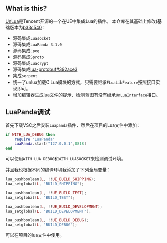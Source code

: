 ## What is this?
[UnLua](https://github.com/Tencent/UnLua/)是Tencent开源的一个在UE中集成Lua的插件。
本仓库在其基础上修改(基础版本为[b33c540](https://github.com/Tencent/UnLua/commit/b33c540f56ce4e61fd7e44ee9297506f133aa3db)：

- 源码集成`Luasocket`
- 源码集成`LuaPanda 3.1.0`
- 源码集成`Lpeg`
- 源码集成`Sproto`
- 源码集成`Luacrypt`
- 源码集成[lua-protobuf#392ace3](https://github.com/starwing/lua-protobuf/commit/392ace3abd4a46e5c386e52d2d16c9aade52e46d)
- 集成`serpent`
- 统一了unlua加载C Lua模块的方式，只需要继承`FLuaLibFeature`按照接口实现即可。
- 增加编辑器生成lua文件的提示、检测蓝图有没有继承`UnLuaInterface`接口。

## LuaPanda调试
首先下载VSC之后安装`Luapanda`插件，然后在项目的Lua文件中添加：

```lua
if WITH_LUA_DEBUG then
    require "LuaPanda"
    LuaPanda.start("127.0.0.1",8818)
end
```
可以使用`WITH_LUA_DEBUG`和`WITH_LUASOCKET`来检测调试环境。

并且我也根据不同的编译环境我添加了下列全局变量：

```lua
lua_pushboolean(L, !!UE_BUILD_SHIPPING);
lua_setglobal(L, "BUILD_SHIPPING");

lua_pushboolean(L, !!UE_BUILD_TEST);
lua_setglobal(L, "BUILD_TEST");

lua_pushboolean(L, !!UE_BUILD_DEVELOPMENT);
lua_setglobal(L, "BUILD_DEVELOPMENT");

lua_pushboolean(L, !!UE_BUILD_DEBUG);
lua_setglobal(L, "BUILD_DEBUG");
```
可以在项目的lua文件中使用。
